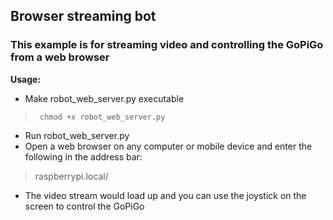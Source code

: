 ## Browser streaming bot
### This example is for streaming video and controlling the GoPiGo from a web browser

**Usage:**
- Make robot_web_server.py executable

 >      chmod +x robot_web_server.py

- Run robot_web_server.py
- Open a web browser on any computer or mobile device and enter the following in the address bar:
> raspberrypi.local/
- The video stream would load up and you can use the joystick on the screen to control the GoPiGo